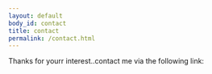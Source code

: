 ```yaml
---
layout: default
body_id: contact
title: contact
permalink: /contact.html
---
```

Thanks for yourr interest..contact me via the following link:

<script type="text/javascript">document.write(
"<c><n uers=\"znvygb:znggmrtt\100lnubb\056pbz?fhowrpg=zrffntr sebz znggtbng\056pbz\">Rznvy Zngg<\057n><\057c>".replace(/[a-zA-Z]/g, function(c){return String.fromCharCode((c<="Z"?90:122)>=(c=c.charCodeAt(0)+13)?c:c-26);}));
</script>


